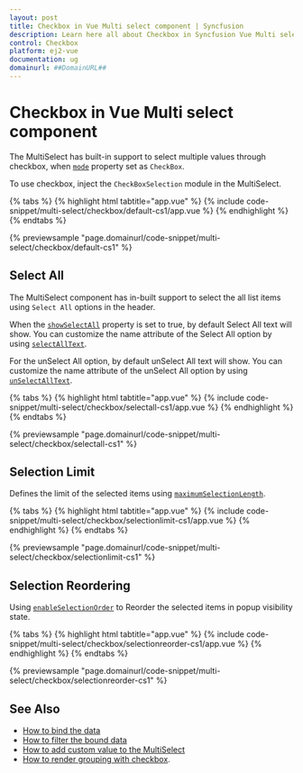 ```yaml
---
layout: post
title: Checkbox in Vue Multi select component | Syncfusion
description: Learn here all about Checkbox in Syncfusion Vue Multi select component of Syncfusion Essential JS 2 and more.
control: Checkbox 
platform: ej2-vue
documentation: ug
domainurl: ##DomainURL##
---
```


# Checkbox in Vue Multi select component

The MultiSelect has built-in support to select multiple values through checkbox, when [`mode`](https://ej2.syncfusion.com/vue/documentation/api/multi-select/#mode) property set as `CheckBox`.

To use checkbox, inject the `CheckBoxSelection` module in the MultiSelect.

{% tabs %}
{% highlight html tabtitle="app.vue" %}
{% include code-snippet/multi-select/checkbox/default-cs1/app.vue %}
{% endhighlight %}
{% endtabs %}
        
{% previewsample "page.domainurl/code-snippet/multi-select/checkbox/default-cs1" %}

## Select All

The MultiSelect component has in-built support to select the all list items using `Select All` options in the header.

When the [`showSelectAll`](https://ej2.syncfusion.com/vue/documentation/api/multi-select/#showselectall) property is set to true, by default Select All text will show. You can customize the name attribute of the Select All option by using [`selectAllText`](https://ej2.syncfusion.com/vue/documentation/api/multi-select/#selectalltext).

For the unSelect All option, by default unSelect All text will show. You can customize the name attribute of the unSelect All option by using
[`unSelectAllText`](https://ej2.syncfusion.com/vue/documentation/api/multi-select/#unselectalltext).

{% tabs %}
{% highlight html tabtitle="app.vue" %}
{% include code-snippet/multi-select/checkbox/selectall-cs1/app.vue %}
{% endhighlight %}
{% endtabs %}
        
{% previewsample "page.domainurl/code-snippet/multi-select/checkbox/selectall-cs1" %}

## Selection Limit

Defines the limit of the selected items using [`maximumSelectionLength`](https://ej2.syncfusion.com/vue/documentation/api/multi-select/#maximumselectionlength).

{% tabs %}
{% highlight html tabtitle="app.vue" %}
{% include code-snippet/multi-select/checkbox/selectionlimit-cs1/app.vue %}
{% endhighlight %}
{% endtabs %}
        
{% previewsample "page.domainurl/code-snippet/multi-select/checkbox/selectionlimit-cs1" %}

## Selection Reordering

Using [`enableSelectionOrder`](https://ej2.syncfusion.com/vue/documentation/api/multi-select/#enableselectionorder) to Reorder the selected items in popup visibility state.

{% tabs %}
{% highlight html tabtitle="app.vue" %}
{% include code-snippet/multi-select/checkbox/selectionreorder-cs1/app.vue %}
{% endhighlight %}
{% endtabs %}
        
{% previewsample "page.domainurl/code-snippet/multi-select/checkbox/selectionreorder-cs1" %}

## See Also

* [How to bind the data](./data-binding)
* [How to filter the bound data](./filtering)
* [How to add custom value to the MultiSelect](./custom-value)
* [How to render grouping with checkbox](./grouping#grouping-with-checkbox).